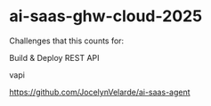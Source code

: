 # ai-saas-ghw-cloud-2025

Challenges that this counts for:

Build & Deploy REST API

vapi

https://github.com/JocelynVelarde/ai-saas-agent
